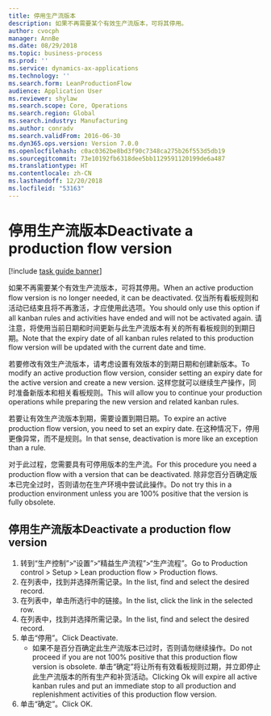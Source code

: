 ```yaml
---
title: 停用生产流版本
description: 如果不再需要某个有效生产流版本，可将其停用。
author: cvocph
manager: AnnBe
ms.date: 08/29/2018
ms.topic: business-process
ms.prod: ''
ms.service: dynamics-ax-applications
ms.technology: ''
ms.search.form: LeanProductionFlow
audience: Application User
ms.reviewer: shylaw
ms.search.scope: Core, Operations
ms.search.region: Global
ms.search.industry: Manufacturing
ms.author: conradv
ms.search.validFrom: 2016-06-30
ms.dyn365.ops.version: Version 7.0.0
ms.openlocfilehash: c0ac0362be8bd3f90c7348ca275b26f553d5db19
ms.sourcegitcommit: 73e10192fb6318dee5bb1129591120199de6a487
ms.translationtype: HT
ms.contentlocale: zh-CN
ms.lasthandoff: 12/20/2018
ms.locfileid: "53163"
---
```

# <a name="deactivate-a-production-flow-version"></a><span data-ttu-id="03c39-103">停用生产流版本</span><span class="sxs-lookup"><span data-stu-id="03c39-103">Deactivate a production flow version</span></span>

[!include [task guide banner](../../includes/task-guide-banner.md)]

<span data-ttu-id="03c39-104">如果不再需要某个有效生产流版本，可将其停用。</span><span class="sxs-lookup"><span data-stu-id="03c39-104">When an active production flow version is no longer needed, it can be deactivated.</span></span> <span data-ttu-id="03c39-105">仅当所有看板规则和活动已结束且将不再激活，才应使用此选项。</span><span class="sxs-lookup"><span data-stu-id="03c39-105">You should only use this option if all kanban rules and activities have ended and will not be activated again.</span></span> <span data-ttu-id="03c39-106">请注意，将使用当前日期和时间更新与此生产流版本有关的所有看板规则的到期日期。</span><span class="sxs-lookup"><span data-stu-id="03c39-106">Note that the expiry date of all kanban rules related to this production flow version will be updated with the current date and time.</span></span> 

<span data-ttu-id="03c39-107">若要修改有效生产流版本，请考虑设置有效版本的到期日期和创建新版本。</span><span class="sxs-lookup"><span data-stu-id="03c39-107">To modify an active production flow version, consider setting an expiry date for the active version and create a new version.</span></span> <span data-ttu-id="03c39-108">这样您就可以继续生产操作，同时准备新版本和相关看板规则。</span><span class="sxs-lookup"><span data-stu-id="03c39-108">This will allow you to continue your production operations while preparing the new version and related kanban rules.</span></span> 

<span data-ttu-id="03c39-109">若要让有效生产流版本到期，需要设置到期日期。</span><span class="sxs-lookup"><span data-stu-id="03c39-109">To expire an active production flow version, you need to set an expiry date.</span></span> <span data-ttu-id="03c39-110">在这种情况下，停用更像异常，而不是规则。</span><span class="sxs-lookup"><span data-stu-id="03c39-110">In that sense, deactivation is more like an exception than a rule.</span></span> 

<span data-ttu-id="03c39-111">对于此过程，您需要具有可停用版本的生产流。</span><span class="sxs-lookup"><span data-stu-id="03c39-111">For this procedure you need a production flow with a version that can be deactivated.</span></span> <span data-ttu-id="03c39-112">除非您百分百确定版本已完全过时，否则请勿在生产环境中尝试此操作。</span><span class="sxs-lookup"><span data-stu-id="03c39-112">Do not try this in a production environment unless you are 100% positive that the version is fully obsolete.</span></span>


## <a name="deactivate-a-production-flow-version"></a><span data-ttu-id="03c39-113">停用生产流版本</span><span class="sxs-lookup"><span data-stu-id="03c39-113">Deactivate a production flow version</span></span>
1. <span data-ttu-id="03c39-114">转到“生产控制”>“设置”>“精益生产流程”>“生产流程”。</span><span class="sxs-lookup"><span data-stu-id="03c39-114">Go to Production control > Setup > Lean production flow > Production flows.</span></span>
2. <span data-ttu-id="03c39-115">在列表中，找到并选择所需记录。</span><span class="sxs-lookup"><span data-stu-id="03c39-115">In the list, find and select the desired record.</span></span>
3. <span data-ttu-id="03c39-116">在列表中，单击所选行中的链接。</span><span class="sxs-lookup"><span data-stu-id="03c39-116">In the list, click the link in the selected row.</span></span>
4. <span data-ttu-id="03c39-117">在列表中，找到并选择所需记录。</span><span class="sxs-lookup"><span data-stu-id="03c39-117">In the list, find and select the desired record.</span></span>
5. <span data-ttu-id="03c39-118">单击“停用”。</span><span class="sxs-lookup"><span data-stu-id="03c39-118">Click Deactivate.</span></span>
    * <span data-ttu-id="03c39-119">如果不是百分百确定此生产流版本已过时，否则请勿继续操作。</span><span class="sxs-lookup"><span data-stu-id="03c39-119">Do not proceed if you are not 100% positive that this production flow version is obsolete.</span></span> <span data-ttu-id="03c39-120">单击“确定”将让所有有效看板规则过期，并立即停止此生产流版本的所有生产和补货活动。</span><span class="sxs-lookup"><span data-stu-id="03c39-120">Clicking Ok will expire all active kanban rules and put an immediate stop to all production and replenishment activities of this production flow version.</span></span>  
6. <span data-ttu-id="03c39-121">单击“确定”。</span><span class="sxs-lookup"><span data-stu-id="03c39-121">Click OK.</span></span>

